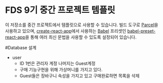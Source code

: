# FDS 9기 중간 프로젝트 템플릿

이 저장소를 중간 프로젝트에서 템플릿으로 사용할 수 있습니다. 빌드 도구로 [Parcel](https://parceljs.org/)을 사용하고 있으며, [create-react-app](https://github.com/facebook/create-react-app)에서 사용하는 [Babel](http://babeljs.io/) 프리셋인 [babel-preset-react-app](https://github.com/facebook/create-react-app/tree/master/packages/babel-preset-react-app)을 통해 여러 최신 문법을 사용할 수 있도록 설정되어 있습니다.

#Database 설계

- user
  - ID 1번은 관리자 계정 나머지는 Guest계정
  - 구매 기능구현을 위해 가상머니를 가지고 있다.
  - Guest들은 장바구니 속성을 가지고 있고 구매완료하면 목록을 삭제
